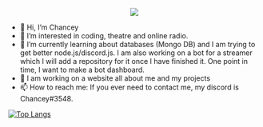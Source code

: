 
<p align="center">
    <img src="https://user-images.githubusercontent.com/69983078/121249256-48fe2280-c89c-11eb-86da-cf4a25ed57e1.gif">
</p>

- 👋 Hi, I’m Chancey
- 👀 I’m interested in coding, theatre and online radio.
- 🌱 I’m currently learning about databases (Mongo DB) and I am trying to get better node.js/discord.js. I am also working on a bot for a streamer which I will add a repository for it once I have finished it. One point in time, I want to make a bot dashboard.
- 🤗 I am working on a website all about me and my projects
- 📫 How to reach me: If you ever need to contact me, my discord is Chancey#3548.

[![Top Langs](https://github-readme-stats.vercel.app/api/top-langs/?username=chancedoescode&layout=compact)](https://github.com/anuraghazra/github-readme-stats)
